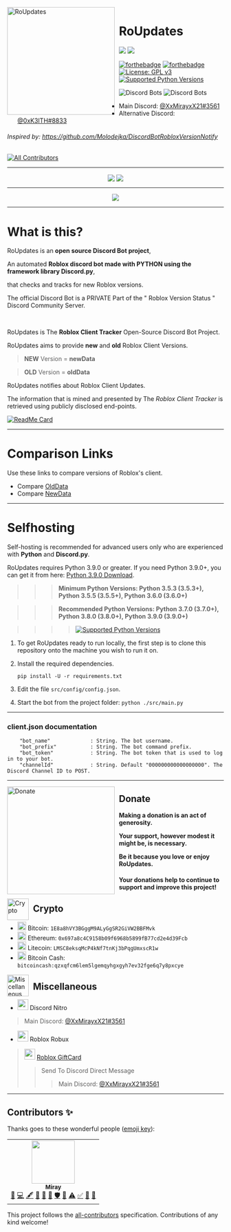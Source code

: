 <img width="250" align="left" style="float: left; margin: 0 10px 0 0;" alt="RoUpdates" src="https://media.discordapp.net/attachments/781226487084089408/783637351539933205/da66d5f6926b77f0b7a42dc972952ac9.png">

# RoUpdates

[![](https://discordapp.com/api/guilds/781226487084089405/embed.png?style=banner3)](https://discord.gg/mfZA6W4wqF) 
[![](https://discordapp.com/api/guilds/735182703871262820/embed.png?style=banner3)](https://discord.gg/CkdjnCR)

[![forthebadge](https://forthebadge.com/images/badges/open-source.svg)](https://forthebadge.com) [![forthebadge](https://forthebadge.com/images/badges/made-with-python.svg)](https://forthebadge.com) [![License: GPL v3](https://img.shields.io/badge/License-GPLv3-blue.svg?logo=github&style=for-the-badge)](https://www.gnu.org/licenses/gpl-3.0) [![Supported Python Versions](https://img.shields.io/badge/python-3.5%20%7C%203.6%20%7C%203.7%20%7C%203.8%20%7C%203.9-blue?style=for-the-badge&logoColor=white&logo=python)](https://github.com/MirayXS/RoUpdates/blob/main/SECURITY.md)

![Discord Bots](https://top.gg/api/widget/lib/512227974893010954.svg?noavatar=true) ![Discord Bots](https://top.gg/api/widget/owner/720254825815736410.svg?noavatar=true)

- Main Discord: [@XxMirayxX21#3561](https://discord.com/users/325605285731500033)
- Alternative Discord: [@0xK3ITH#8833](https://discord.com/users/772156814393212928)

###### Inspired by: https://github.com/Molodejka/DiscordBotRobloxVersionNotify
<!-- ALL-CONTRIBUTORS-BADGE:START - Do not remove or modify this section -->

[![All Contributors](https://img.shields.io/badge/all_contributors-1-9C84EF.svg?style=flat-square)](#contributors-)

<!-- ALL-CONTRIBUTORS-BADGE:END -->

<div align="center">
<hr>

<img align="center" src="https://discord.c99.nl/widget/theme-1/325605285731500033.png" />
<img align="center" src="https://discord.c99.nl/widget/theme-1/772156814393212928.png" />

<hr>
</div>

<p align="center">
<img src="https://i.imgur.com/MHFEVV5.png">
</p>

<hr>

# What is this?
RoUpdates is an **open source Discord Bot project**,

An automated **Roblox discord bot made with PYTHON using the framework library Discord.py**,

that checks and tracks for new Roblox versions.

The official Discord Bot is a PRIVATE Part of the " Roblox Version Status " Discord Community Server.

<br>

RoUpdates is The **Roblox Client Tracker** Open-Source Discord Bot Project.

RoUpdates aims to provide **new** and **old** Roblox Client Versions.

> **NEW** Version = **newData**

> **OLD** Version = **oldData**

RoUpdates notifies about Roblox Client Updates.

The information that is mined and presented by The *Roblox Client Tracker*  is retrieved using publicly disclosed end-points.

[![ReadMe Card](https://github-readme-stats.vercel.app/api/pin/?username=MirayXS&repo=RoUpdates)](https://github.com/anuraghazra/RoUpdates)

<hr>

# Comparison Links
Use these links to compare versions of Roblox's client.

* Compare [OldData](https://pastebin.com/raw/zKYiWUkg)
* Compare [NewData](https://setup.roblox.com/version)

<hr>

# Selfhosting  

Self-hosting is recommended for advanced users only who are experienced with **Python** and **Discord.py**.

RoUpdates requires Python 3.9.0  or greater. If you need Python 3.9.0+, you can get it from here: [Python 3.9.0 Download](https://www.python.org/downloads/release/python-390/ "Python 3.9.0 Download").

<!-- >> **Python 3.5.3 or higher is required** -->
>>> **Minimum Python Versions: Python 3.5.3 (3.5.3+), Python 3.5.5 (3.5.5+), Python 3.6.0 (3.6.0+)**

>>> **Recommended Python Versions: Python 3.7.0 (3.7.0+), Python 3.8.0 (3.8.0+), Python 3.9.0 (3.9.0+)**

>>>> [![Supported Python Versions](https://img.shields.io/badge/python-3.5%20%7C%203.6%20%7C%203.7%20%7C%203.8%20%7C%203.9-blue?style=for-the-badge&logoColor=white&logo=python)](https://github.com/MirayXS/RoUpdates/blob/main/SECURITY.md)

1. To get RoUpdates ready to run locally, the first step is to clone this repository onto the machine you wish to run it on.
2. Install the required dependencies.

    ```
    pip install -U -r requirements.txt
    ```
3. Edit the file `src/config/config.json`.

4. Start the bot from the project folder: `python ./src/main.py`

<hr>

### client.json documentation

```
    "bot_name"             : String. The bot username.
    "bot_prefix"           : String. The bot command prefix.
    "bot_token"            : String. The bot token that is used to log in to your bot.
    "channelId"            : String. Default "000000000000000000". The Discord Channel ID to POST.
```

<hr>

<img width="250" align="left" style="float: left; margin: 0 10px 0 0;" alt="Donate" src="https://loutre.blockchair.io/images/new/balance-received.svg">

## Donate
**Making a donation is an act of generosity.**

**Your support, however modest it might be, is necessary.**

**Be it because you love or enjoy RoUpdates.**

#### **Your donations help to continue to support and improve this project!**

<!-- **Benefits: Your queries will be given the highest priority, and you will be credited in the source code as a generous donor.** -->

<img width="50" align="left" style="float: left; margin: 0 10px 0 0;" alt="Crypto" src="https://media.discordapp.net/attachments/720257914006405180/785890149439373322/image.png">

## Crypto
* <img src="https://bitcoin.org/favicon.png" width="20" height="20">         Bitcoin:      ```1E8a8hVY3BGggM9ALyGgSR2GiVW2BBFMvk```
* <img src="https://tinyurl.com/y3w5bo94" width="20" height="20">            Ethereum:     ```0x697a8c4C9158b09f6968b5899fB77cd2e4d39Fcb```
* <img src="https://litecoin.org//img/litecoin.png" width="20" height="20">  Litecoin:     ```LMSC8eksqMcP4kNf7tnKj3bPqgUmxscR1w```
* <img src="https://tinyurl.com/yym8xckp" width="20" height="20">            Bitcoin Cash: ```bitcoincash:qzxqfcm6lem5lgemqyhgxgyh7ev32fge6q7y8pxcye```

<img width="50" align="left" style="float: left; margin: 0 10px 0 0;" alt="Miscellaneous" src="https://media.discordapp.net/attachments/720257914006405180/785891870773084211/image_1.png">

## Miscellaneous
* <img src="https://tinyurl.com/yymtgsf9" width="25" height="25">            Discord Nitro
> Main Discord: [@XxMirayxX21#3561](https://discord.com/users/325605285731500033)
* <img src="https://tinyurl.com/yxhvpx4b" width="25" height="25">            Roblox Robux
> <img src="https://media.discordapp.net/attachments/720257914006405180/785891870773084211/image_1.png" width="25" height="25"> [Roblox GiftCard](https://www.roblox.com/giftcards)
>> Send To Discord Direct Message
>>> Main Discord: [@XxMirayxX21#3561](https://discord.com/users/325605285731500033)

<hr>

## Contributors ✨

Thanks goes to these wonderful people ([emoji key](https://allcontributors.org/docs/en/emoji-key)):

<!-- ALL-CONTRIBUTORS-LIST:START - Do not remove or modify this section -->
<!-- prettier-ignore-start -->
<!-- markdownlint-disable -->
<table>
  <tr>
    <td align="center"><a href="http://mirayxs.github.io"><img src="https://avatars2.githubusercontent.com/u/55494819?v=4" width="100px;" alt=""/><br /><sub><b>Miray</b></sub></a><br /><a href="https://github.com/MirayXS/RoUpdates/issues?q=author%3AMirayXS" title="Bug reports">🐛</a> <a href="https://github.com/MirayXS/RoUpdates/commits?author=MirayXS" title="Code">💻</a> <a href="#content-MirayXS" title="Content">🖋</a> <a href="https://github.com/MirayXS/RoUpdates/commits?author=MirayXS" title="Documentation">📖</a> <a href="#maintenance-MirayXS" title="Maintenance">🚧</a> <a href="#projectManagement-MirayXS" title="Project Management">📆</a> <a href="#security-MirayXS" title="Security">🛡️</a> <a href="#tool-MirayXS" title="Tools">🔧</a> <a href="https://github.com/MirayXS/RoUpdates/commits?author=MirayXS" title="Tests">⚠️</a> <a href="#tutorial-MirayXS" title="Tutorials">✅</a> <a href="#talk-MirayXS" title="Talks">📢</a> <a href="#userTesting-MirayXS" title="User Testing">📓</a></td>
  </tr>
</table>

<!-- markdownlint-enable -->
<!-- prettier-ignore-end -->
<!-- ALL-CONTRIBUTORS-LIST:END -->

This project follows the [all-contributors](https://github.com/all-contributors/all-contributors) specification. Contributions of any kind welcome!
